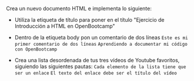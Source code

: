 Crea un nuevo documento HTML e implementa lo siguiente:
- Utiliza la etiqueta de título para poner en el título "Ejercicio de Introducción a HTML en OpenBootcamp"

- Dentro de la etiqueta body pon un comentario de dos líneas
`Este es mi primer comentario de dos líneas`
`Aprendiendo a documentar mi código con OpenBootcamp`
- Crea una lista desordenada de tus tres vídeos de Youtube favoritos, siguiendo las siguientes pautas:
`Cada elemento de la lista tiene que ser un enlace`
`El texto del enlace debe ser el título del vídeo`